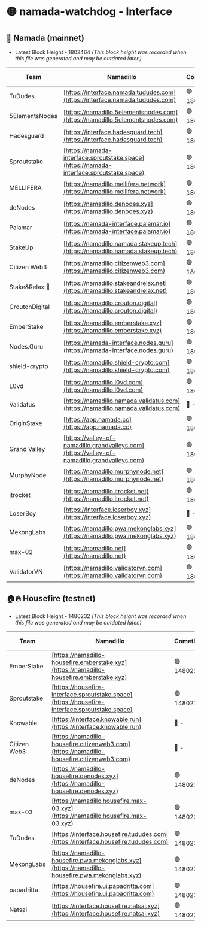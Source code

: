 # 🟡 namada-watchdog - Interface

## 🚀 Namada (mainnet)
- Latest Block Height - 1802464 *(This block height was recorded when this file was generated and may be outdated later.)*

| Team | Namadillo | CometBFT | Indexer | MASP Indexer |
|-|-|-|-|-|
| TuDudes | [https://interface.namada.tududes.com](https://interface.namada.tududes.com) | 🟢 1802445 | 🟢 1802445 | 🟢 1802445 |
| 5ElementsNodes | [https://namadillo.5elementsnodes.com](https://namadillo.5elementsnodes.com) | 🟢 1802445 | 🟢 1802445 | 🟢 1802445 |
| Hadesguard | [https://interface.hadesguard.tech](https://interface.hadesguard.tech) | 🟢 1802446 | 🟢 1802446 | 🟢 1802446 |
| Sproutstake | [https://namada-interface.sproutstake.space](https://namada-interface.sproutstake.space) | 🟢 1802446 | 🟢 1802446 | 🟢 1802446 |
| MELLIFERA | [https://namadillo.mellifera.network](https://namadillo.mellifera.network) | 🟢 1802447 | 🟢 1802447 | 🟢 1802447 |
| deNodes | [https://namadillo.denodes.xyz](https://namadillo.denodes.xyz) | 🟢 1802448 | 🟢 1802448 | 🟢 1802448 |
| Palamar | [https://namada-interface.palamar.io](https://namada-interface.palamar.io) | 🟢 1802448 | 🟢 1802448 | 🟢 1802448 |
| StakeUp | [https://namadillo.namada.stakeup.tech](https://namadillo.namada.stakeup.tech) | 🟢 1802449 | 🟢 1802449 | 🟢 1802449 |
| Citizen Web3 | [https://namadillo.citizenweb3.com](https://namadillo.citizenweb3.com) | 🟢 1802450 | 🟢 1802449 | 🔴 - |
| Stake&Relax 🦥 | [https://namadillo.stakeandrelax.net](https://namadillo.stakeandrelax.net) | 🟢 1802452 | 🟢 1802452 | 🟢 1802452 |
| CroutonDigital | [https://namadillo.crouton.digital](https://namadillo.crouton.digital) | 🟢 1802453 | 🔴 1338918 | 🟢 1802453 |
| EmberStake | [https://namadillo.emberstake.xyz](https://namadillo.emberstake.xyz) | 🟢 1802453 | 🟢 1802453 | 🟢 1802453 |
| Nodes.Guru | [https://namada-interface.nodes.guru](https://namada-interface.nodes.guru) | 🟢 1802453 | 🟢 1802453 | 🟢 1802453 |
| shield-crypto | [https://namadillo.shield-crypto.com](https://namadillo.shield-crypto.com) | 🟢 1802454 | 🟢 1802454 | 🟢 1802454 |
| L0vd | [https://namadillo.l0vd.com](https://namadillo.l0vd.com) | 🟢 1802455 | 🟢 1802454 | 🟢 1802454 |
| Validatus | [https://namadillo.namada.validatus.com](https://namadillo.namada.validatus.com) | 🔴 - | 🔴 - | 🔴 - |
| OriginStake | [https://app.namada.cc](https://app.namada.cc) | 🟢 1802460 | 🟢 1802460 | 🟢 1802460 |
| Grand Valley | [https://valley-of-namadillo.grandvalleys.com](https://valley-of-namadillo.grandvalleys.com) | 🟢 1802460 | 🟢 1802460 | 🟢 1802460 |
| MurphyNode | [https://namadillo.murphynode.net](https://namadillo.murphynode.net) | 🟢 1802461 | 🟢 1802461 | 🔴 - |
| itrocket | [https://namadillo.itrocket.net](https://namadillo.itrocket.net) | 🟢 1802461 | 🟢 1802461 | 🔴 1687505 |
| LoserBoy | [https://interface.loserboy.xyz](https://interface.loserboy.xyz) | 🔴 - | 🔴 - | 🔴 - |
| MekongLabs | [https://namadillo.pwa.mekonglabs.xyz](https://namadillo.pwa.mekonglabs.xyz) | 🟢 1802464 | 🟢 1802463 | 🟢 1802463 |
| max-02 | [https://namadillo.net](https://namadillo.net) | 🟢 1802464 | 🟢 1802464 | 🟢 1802463 |
| ValidatorVN | [https://namadillo.validatorvn.com](https://namadillo.validatorvn.com) | 🟢 1802464 | 🟢 1802464 | 🟢 1802464 |

## 🏠🔥 Housefire (testnet)
- Latest Block Height - 1480232 *(This block height was recorded when this file was generated and may be outdated later.)*

| Team | Namadillo | CometBFT | Indexer | MASP Indexer |
|-|-|-|-|-|
| EmberStake | [https://namadillo-housefire.emberstake.xyz](https://namadillo-housefire.emberstake.xyz) | 🟢 1480227 | 🟢 1480227 | 🔴 1083022 |
| Sproutstake | [https://housefire-interface.sproutstake.space](https://housefire-interface.sproutstake.space) | 🟢 1480227 | 🟢 1480227 | 🟢 1480227 |
| Knowable | [https://interface.knowable.run](https://interface.knowable.run) | 🔴 - | 🔴 - | 🔴 - |
| Citizen Web3 | [https://namadillo-housefire.citizenweb3.com](https://namadillo-housefire.citizenweb3.com) | 🔴 - | 🔴 - | 🔴 - |
| deNodes | [https://namadillo-housefire.denodes.xyz](https://namadillo-housefire.denodes.xyz) | 🟢 1480231 | 🟢 1480230 | 🟢 1480230 |
| max-03 | [https://namadillo.housefire.max-03.xyz](https://namadillo.housefire.max-03.xyz) | 🟢 1480231 | 🟢 1480231 | 🟢 1480231 |
| TuDudes | [https://interface.housefire.tududes.com](https://interface.housefire.tududes.com) | 🟢 1480231 | 🟢 1480231 | 🟢 1480231 |
| MekongLabs | [https://namadillo-housefire.pwa.mekonglabs.xyz](https://namadillo-housefire.pwa.mekonglabs.xyz) | 🟢 1480232 | 🟢 1480231 | 🔴 1083022 |
| papadritta | [https://housefire.ui.papadritta.com](https://housefire.ui.papadritta.com) | 🟢 1480232 | 🟢 1480232 | 🟢 1480232 |
| Natsai | [https://interface.housefire.natsai.xyz](https://interface.housefire.natsai.xyz) | 🟢 1480232 | 🟢 1480232 | 🟢 1480232 |

